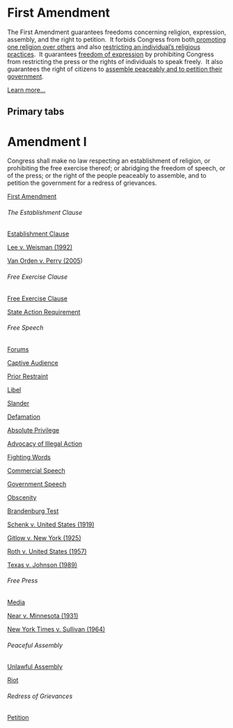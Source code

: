 # First Amendment

<span>The First Amendment guarantees freedoms concerning religion, expression, assembly, and the right to petition.  It forbids Congress from both</span>[ <span>promoting one religion over others</span>](http://www.law.cornell.edu/wex/establishment_clause) <span>and also</span> [<span>restricting an individual’s religious practices</span>](http://www.law.cornell.edu/wex/free_exercise_clause)<span>.  It guarantees</span> [<span>freedom of expression</span>](http://www.law.cornell.edu/anncon/html/amdt1bfrag1_user.html#amdt1b_hd2) <span>by prohibiting Congress from restricting the press or the rights of individuals to speak freely.  It also guarantees the right of citizens to</span> [<span>assemble peaceably and to petition their government</span>](http://www.law.cornell.edu/anncon/html/amdt1efrag7_user.html#amdt1e_hd17)<span>.   </span>

<span id="docs-internal-guid-b866c40e-203b-00af-b978-a5f9f9fcafde">[<span>Learn more...</span>](http://www.law.cornell.edu/wex/first_amendment)</span>


## Primary tabs


# Amendment I

Congress shall make no law respecting an establishment of religion, or prohibiting the free exercise thereof; or abridging the freedom of speech, or of the press; or the right of the people peaceably to assemble, and to petition the government for a redress of grievances.


[First Amendment](http://www.law.cornell.edu/wex/first_amendment)

###### The Establishment Clause

[Establishment Clause](http://www.law.cornell.edu/wex/establishment_clause)

[Lee v. Weisman (1992)](http://www.law.cornell.edu/wex/lee_v._weisman_1992)

[Van Orden v. Perry (2005](http://www.law.cornell.edu/wex/van_orden_v._perry_2005)<span>)</span> 

###### Free Exercise Clause

[Free Exercise Clause](http://www.law.cornell.edu/wex/free_exercise_clause)

[State Action Requirement](http://www.law.cornell.edu/wex/state_action_requirement)

###### Free Speech

[Forums](http://www.law.cornell.edu/wex/forums)

[Captive Audience](http://www.law.cornell.edu/wex/captive_audience)

[Prior Restraint](http://www.law.cornell.edu/wex/prior_restraint)

[Libel](http://www.law.cornell.edu/wex/libel)

[Slander](http://www.law.cornell.edu/wex/slander)

[Defamation](http://www.law.cornell.edu/wex/defamation)

[Absolute Privilege](http://www.law.cornell.edu/wex/absolute_privilege)

[Advocacy of Illegal Action](http://www.law.cornell.edu/wex/advocacy_of_illegal_action)

[Fighting Words](http://www.law.cornell.edu/wex/fighting_words)

[Commercial Speech](http://www.law.cornell.edu/wex/commercial_speech)

[Government Speech](http://www.law.cornell.edu/wex/government_speech)

[Obscenity](http://www.law.cornell.edu/wex/obscenity)

[Brandenburg Test](http://www.law.cornell.edu/wex/brandenburg_test)

[Schenk v. United States (1919)](http://www.law.cornell.edu/wex/schenk_v._united_states_1919)

[Gitlow v. New York (1925)](http://www.law.cornell.edu/wex/gitlow_v._new_york_1925)

[Roth v. United States (1957)](http://www.law.cornell.edu/wex/roth_v._united_states_1957)

[Texas v. Johnson (1989)](http://www.law.cornell.edu/wex/texas_v._johnson_1989)

###### Free Press

[Media](http://www.law.cornell.edu/wex/media)

[Near v. Minnesota (1931)](http://www.law.cornell.edu/wex/near_v._minnesota_1931)

[New York Times v. Sullivan (1964)](http://www.law.cornell.edu/wex/new_york_times_v._sullivan_1964)

###### Peaceful Assembly

[Unlawful Assembly](http://www.law.cornell.edu/wex/unlawful_assembly)

[Riot](http://www.law.cornell.edu/wex/riot)

###### Redress of Grievances

[Petition](http://www.law.cornell.edu/wex/petition) 


